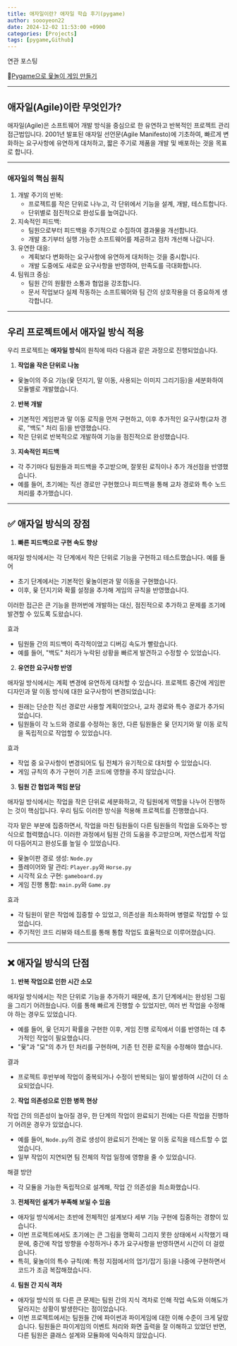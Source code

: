 ```yaml
---
title: 애자일이란? 애자일 학습 후기(pygame)
author: soooyeon22
date: 2024-12-02 11:53:00 +0900
categories: [Projects]
tags: [pygame,Github]
---
```


연관 포스팅

🔗[Pygame으로 윷놀이 게임 만들기](https://soooyeon22.github.io/posts/Github-Blog4/)

---

## 애자일(Agile)이란 무엇인가?

애자일(Agile)은 소프트웨어 개발 방식을 중심으로 한 유연하고 반복적인 프로젝트 관리 접근법입니다. 2001년 발표된 애자일 선언문(Agile Manifesto)에 기초하여, 빠르게 변화하는 요구사항에 유연하게 대처하고, 짧은 주기로 제품을 개발 및 배포하는 것을 목표로 합니다.

---

### **애자일의 핵심 원칙**

1. 개발 주기의 반복:
    - 프로젝트를 작은 단위로 나누고, 각 단위에서 기능을 설계, 개발, 테스트합니다.
    - 단위별로 점진적으로 완성도를 높여갑니다.
2. 지속적인 피드백:
    - 팀원으로부터 피드백을 주기적으로 수집하여 결과물을 개선합니다.
    - 개발 초기부터 실행 가능한 소프트웨어를 제공하고 점차 개선해 나갑니다.
3. 유연한 대응:
    - 계획보다 변화하는 요구사항에 유연하게 대처하는 것을 중시합니다.
    - 개발 도중에도 새로운 요구사항을 반영하여,  만족도를 극대화합니다.
4. 팀워크 중심:
    - 팀원 간의 원활한 소통과 협업을 강조합니다.
    - 문서 작업보다 실제 작동하는 소프트웨어와 팀 간의 상호작용을 더 중요하게 생각합니다.

---

## **우리 프로젝트에서 애자일 방식 적용**

우리 프로젝트는 **애자일 방식**의 원칙에 따라 다음과 같은 과정으로 진행되었습니다.

1. **작업을 작은 단위로 나눔**

- 윷놀이의 주요 기능(윷 던지기, 말 이동, 사용되는 이미지 그리기등)을 세분화하여 모듈별로 개발했습니다.

2. **반복 개발**

- 기본적인 게임판과 말 이동 로직을 먼저 구현하고, 이후 추가적인 요구사항(교차 경로, "백도" 처리 등)을 반영했습니다.
- 작은 단위로 반복적으로 개발하여 기능을 점진적으로 완성했습니다.

3. **지속적인 피드백**

- 각 주기마다 팀원들과 피드백을 주고받으며, 잘못된 로직이나 추가 개선점을 반영했습니다.
- 예를 들어, 초기에는 직선 경로만 구현했으나 피드백을 통해 교차 경로와 특수 노드 처리를 추가했습니다.

---

## **✅ 애자일 방식의 장점**

1. **빠른 피드백으로 구현 속도 향상**

애자일 방식에서는 각 단계에서 작은 단위로 기능을 구현하고 테스트했습니다. 예를 들어

- 초기 단계에서는 기본적인 윷놀이판과 말 이동을 구현했습니다.
- 이후, 윷 던지기와 확률 설정을 추가해 게임의 규칙을 반영했습니다.

이러한 접근은 큰 기능을 한꺼번에 개발하는 대신, 점진적으로 추가하고 문제를 조기에 발견할 수 있도록 도왔습니다.

효과

- 팀원들 간의 피드백이 즉각적이었고 디버깅 속도가 빨랐습니다.
- 예를 들어, "백도" 처리가 누락된 상황을 빠르게 발견하고 수정할 수 있었습니다.

2. **유연한 요구사항 반영**

애자일 방식에서는 계획 변경에 유연하게 대처할 수 있습니다. 프로젝트 중간에 게임판 디자인과 말 이동 방식에 대한 요구사항이 변경되었습니다:

- 원래는 단순한 직선 경로만 사용할 계획이었으나, 교차 경로와 특수 경로가 추가되었습니다.
- 팀원들이 각 노드와 경로를 수정하는 동안, 다른 팀원들은 윷 던지기와 말 이동 로직을 독립적으로 작업할 수 있었습니다.

효과

- 작업 중 요구사항이 변경되어도 팀 전체가 유기적으로 대처할 수 있었습니다.
- 게임 규칙의 추가 구현이 기존 코드에 영향을 주지 않았습니다.

3. **팀원 간 협업과 책임 분담**

애자일 방식에서는 작업을 작은 단위로 세분화하고, 각 팀원에게 역할을 나누어 진행하는 것이 핵심입니다. 우리 팀도 이러한 방식을 적용해 프로젝트를 진행했습니다.

각자 맡은 부분에 집중하면서, 작업을 마친 팀원들이 다른 팀원들의 작업을 도와주는 방식으로 협력했습니다. 이러한 과정에서 팀원 간의 도움을 주고받으며, 자연스럽게 작업이 다듬어지고 완성도를 높일 수 있었습니다.

- 윷놀이판 경로 생성: `Node.py`
- 플레이어와 말 관리: `Player.py`와 `Horse.py`
- 시각적 요소 구현: `gameboard.py`
- 게임 진행 통합: `main.py`와 `Game.py`

효과

- 각 팀원이 맡은 작업에 집중할 수 있었고, 의존성을 최소화하며 병렬로 작업할 수 있었습니다.
- 주기적인 코드 리뷰와 테스트를 통해 통합 작업도 효율적으로 이루어졌습니다.

---

## ❌ **애자일 방식의 단점**

1. **반복 작업으로 인한 시간 소모**

애자일 방식에서는 작은 단위로 기능을 추가하기 때문에, 초기 단계에서는 완성된 그림을 그리기 어려웠습니다. 이를 통해 빠르게 진행할 수 있었지만, 여러 번 작업을 수정해야 하는 경우도 있었습니다.

- 예를 들어, 윷 던지기 확률을 구현한 이후, 게임 진행 로직에서 이를 반영하는 데 추가적인 작업이 필요했습니다.
- "윷"과 "모"의 추가 턴 처리를 구현하며, 기존 턴 전환 로직을 수정해야 했습니다.

결과

- 프로젝트 후반부에 작업이 중복되거나 수정이 반복되는 일이 발생하여 시간이 더 소요되었습니다.

2. **작업 의존성으로 인한 병목 현상**

작업 간의 의존성이 높아질 경우, 한 단계의 작업이 완료되기 전에는 다른 작업을 진행하기 어려운 경우가 있었습니다.

- 예를 들어, `Node.py`의 경로 생성이 완료되기 전에는 말 이동 로직을 테스트할 수 없었습니다.
- 일부 작업이 지연되면 팀 전체의 작업 일정에 영향을 줄 수 있었습니다.

해결 방안

- 각 모듈을 가능한 독립적으로 설계해, 작업 간 의존성을 최소화했습니다.

3. **전체적인 설계가 부족해 보일 수 있음**

- 애자일 방식에서는 초반에 전체적인 설계보다 세부 기능 구현에 집중하는 경향이 있습니다.
- 이번 프로젝트에서도 초기에는 큰 그림을 명확히 그리지 못한 상태에서 시작했기 때문에, 중간에 작업 방향을 수정하거나 추가 요구사항을 반영하면서 시간이 더 걸렸습니다.
- 특히, 윷놀이의 특수 규칙(예: 특정 지점에서의 업기/잡기 등)을 나중에 구현하면서 코드가 조금 복잡해졌습니다.

4. **팀원 간 지식 격차**

- 애자일 방식의 또 다른 큰 문제는 팀원 간의 지식 격차로 인해 작업 속도와 이해도가 달라지는 상황이 발생한다는 점이었습니다.
- 이번 프로젝트에서는 팀원들 간에 파이썬과 파이게임에 대한 이해 수준이 크게 달랐습니다.  팀원들은 파이게임의 이벤트 처리와 화면 출력을 잘 이해하고 있었던 반면, 다른 팀원은 클래스 설계와 모듈화에 익숙하지 않았습니다.